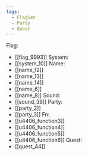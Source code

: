 ```yaml
---
tags:
  - FlagSet
  - Party
  - Quest
---
```

Flag:
- [[flag_9993]]
System:
- [[system_10]]
Name:
- [[name_12]]
- [[name_13]]
- [[name_14]]
- [[name_6]]
- [[name_8]]
Sound:
- [[sound_39]]
Party:
- [[party_2]]
- [[party_3]]
Fn:
- [[u4406_function3]]
- [[u4406_function4]]
- [[u4406_function5]]
- [[u4406_function6]]
Quest:
- [[quest_44]]
